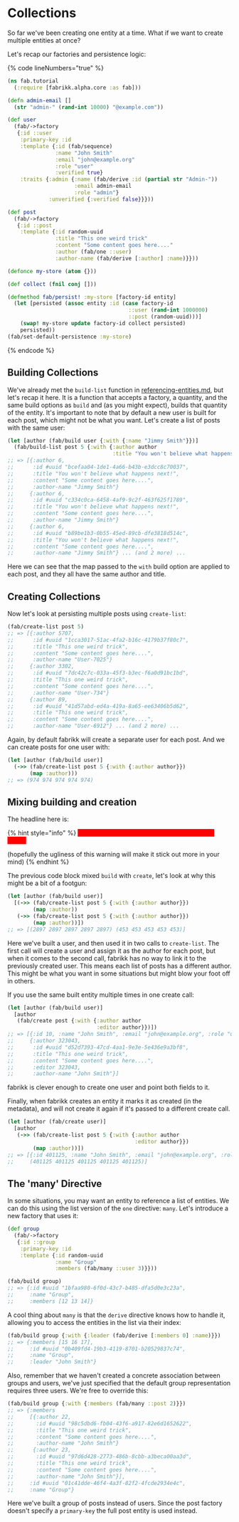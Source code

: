 # Collections

So far we've been creating one entity at a time. What if we want to create multiple entities at once?

Let's recap our factories and persistence logic:

{% code lineNumbers="true" %}
```clojure
(ns fab.tutorial
  (:require [fabrikk.alpha.core :as fab]))

(defn admin-email []
  (str "admin-" (rand-int 10000) "@example.com"))

(def user
  (fab/->factory
   {:id ::user
    :primary-key :id
    :template {:id (fab/sequence)
               :name "John Smith"
               :email "john@example.org"
               :role "user"
               :verified true}
    :traits {:admin {:name (fab/derive :id (partial str "Admin-"))
                     :email admin-email
                     :role "admin"}
             :unverified {:verified false}}}))

(def post
  (fab/->factory
   {:id ::post
    :template {:id random-uuid
               :title "This one weird trick"
               :content "Some content goes here...."
               :author (fab/one ::user)
               :author-name (fab/derive [:author] :name)}}))

(defonce my-store (atom {}))

(def collect (fnil conj []))

(defmethod fab/persist! :my-store [factory-id entity]
  (let [persisted (assoc entity :id (case factory-id
                                      ::user (rand-int 1000000)
                                      ::post (random-uuid)))]
    (swap! my-store update factory-id collect persisted)
    persisted))
(fab/set-default-persistence :my-store)
```
{% endcode %}

## Building Collections

We've already met the `build-list` function in [referencing-entities.md](referencing-entities.md "mention"), but let's recap it here. It is a function that accepts a factory, a quantity, and the same build options as `build` and (as you might expect), builds that quantity of the entity. It's important to note that by default a new user is built for each post, which might not be what you want. Let's create a list of posts with the same user:

```clojure
(let [author (fab/build user {:with {:name "Jimmy Smith"}})]
  (fab/build-list post 5 {:with {:author author
                                 :title "You won't believe what happens next!"}}))
;; => [{:author 6,
;;      :id #uuid "bcefaa04-1de1-4a66-b43b-e3dcc8c70037",
;;      :title "You won't believe what happens next!",
;;      :content "Some content goes here....",
;;      :author-name "Jimmy Smith"}
;;     {:author 6,
;;      :id #uuid "c334c0ca-6458-4af9-9c2f-463f625f1789",
;;      :title "You won't believe what happens next!",
;;      :content "Some content goes here....",
;;      :author-name "Jimmy Smith"}
;;     {:author 6,
;;      :id #uuid "b89be1b3-0b55-45ed-89cb-dfe3818d514c",
;;      :title "You won't believe what happens next!",
;;      :content "Some content goes here....",
;;      :author-name "Jimmy Smith"} ... (and 2 more) ...
```

Here we can see that the map passed to the `with` build option are applied to each post, and they all have the same author and title.

## Creating Collections

Now let's look at persisting multiple posts using `create-list`:

```clojure
(fab/create-list post 5)
;; => [{:author 5707,
;;      :id #uuid "1cca3017-51ac-4fa2-b16c-4179b37f80c7",
;;      :title "This one weird trick",
;;      :content "Some content goes here....",
;;      :author-name "User-7025"}
;;     {:author 3302,
;;      :id #uuid "7dc42c7c-033a-45f3-b3ec-f6a0d91bc1bd",
;;      :title "This one weird trick",
;;      :content "Some content goes here....",
;;      :author-name "User-734"}
;;     {:author 89,
;;      :id #uuid "41d57abd-ed4a-419a-8a65-ee63406b5d62",
;;      :title "This one weird trick",
;;      :content "Some content goes here....",
;;      :author-name "User-6912"} ... (and 2 more) ...
```

Again, by default fabrikk will create a separate user for each post. And we can create posts for one user with:

```clojure
(let [author (fab/build user)]
  (->> (fab/create-list post 5 {:with {:author author}})
       (map :author)))
;; => (974 974 974 974 974)
```

## Mixing building and creation&#x20;

The headline here is:

{% hint style="info" %}
<mark style="color:red;background-color:red;">BE VERY CAUTIOUS WHEN MIXING build AND create</mark>

(hopefully the ugliness of this warning will make it stick out more in your mind)
{% endhint %}

The previous code block mixed `build` with `create`, let's look at why this might be a bit of a footgun:

```clojure
(let [author (fab/build user)]
  [(->> (fab/create-list post 5 {:with {:author author}})
        (map :author))
   (->> (fab/create-list post 5 {:with {:author author}})
        (map :author))])
;; => [(2897 2897 2897 2897 2897) (453 453 453 453 453)]
```

Here we've built a user, and then used it in two calls to `create-list`. The first call will create a user and assign it as the author for each post, but when it comes to the second call, fabrikk has no way to link it to the previously created user. This means each list of posts has a different author. This might be what you want in some situations but might blow your foot off in others.

If you use the same built entity multiple times in one create call:

```clojure
(let [author (fab/build user)]
  [author
   (fab/create post {:with {:author author
                            :editor author}})])
;; => [{:id 10, :name "John Smith", :email "john@example.org", :role "user", :verified true}
;;     {:author 323043,
;;      :id #uuid "d52d7393-47cd-4aa1-9e3e-5e436e9a3bf8",
;;      :title "This one weird trick",
;;      :content "Some content goes here....",
;;      :editor 323043,
;;      :author-name "John Smith"}]
```

fabrikk is clever enough to create one user and point both fields to it.

Finally, when fabrikk creates an entity it marks it as created (in the metadata), and will not create it again if it's passed to a different create call.

```clojure
(let [author (fab/create user)]
  [author
   (->> (fab/create-list post 5 {:with {:author author
                                        :editor author}})
        (map :author))])
;; => [{:id 401125, :name "John Smith", :email "john@example.org", :role "user", :verified true}
;;     (401125 401125 401125 401125 401125)]
```

## The 'many' Directive

In some situations, you may want an entity to reference a list of entities. We can do this using the list version of the `one` directive: `many`. Let's introduce a new factory that uses it:

```clojure
(def group
  (fab/->factory
   {:id ::group
    :primary-key :id
    :template {:id random-uuid
               :name "Group"
               :members (fab/many ::user 3)}}))

(fab/build group)
;; => {:id #uuid "1bfaa980-6f0d-43c7-b485-dfa5d0e3c23a", 
;;     :name "Group",
;;     :members [12 13 14]}
```

A cool thing about `many` is that the `derive` directive knows how to handle it, allowing you to access the entities in the list via their index:

```clojure
(fab/build group {:with {:leader (fab/derive [:members 0] :name)}})
;; => {:members [15 16 17], 
;;     :id #uuid "0b409fd4-19b3-4119-8701-b20529837c74", 
;;     :name "Group", 
;;     :leader "John Smith"}
```

Also, remember that we haven't created a concrete association between groups and users, we've just specified that the default group representation requires three users. We're free to override this:

```clojure
(fab/build group {:with {:members (fab/many ::post 2)}})
;; => {:members
;;     [{:author 22,
;;       :id #uuid "98c5dbd6-fb04-43f6-a917-82e6d1652622",
;;       :title "This one weird trick",
;;       :content "Some content goes here....",
;;       :author-name "John Smith"}
;;      {:author 23,
;;       :id #uuid "97d6d428-2773-486b-8cbb-a3beca00aa3d",
;;       :title "This one weird trick",
;;       :content "Some content goes here....",
;;       :author-name "John Smith"}],
;;     :id #uuid "01c41dde-46f4-4a3f-82f2-4fcde2934e4c",
;;     :name "Group"}
```

Here we've built a group of posts instead of users. Since the post factory doesn't specify a `primary-key` the full post entity is used instead.
